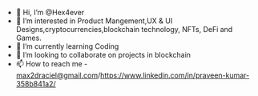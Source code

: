 - 👋 Hi, I’m @Hex4ever
- 👀 I’m interested in Product Mangement,UX & UI Designs,cryptocurrencies,blockchain technology, NFTs, DeFi and Games.
- 🌱 I’m currently learning Coding
- 💞️ I’m looking to collaborate on projects in blockchain
- 📫 How to reach me - max2draciel@gmail.com/https://www.linkedin.com/in/praveen-kumar-358b841a2/

<!---
Hex4ever/Hex4ever is a ✨ special ✨ repository because its `README.md` (this file) appears on your GitHub profile.
You can click the Preview link to take a look at your changes.
--->
